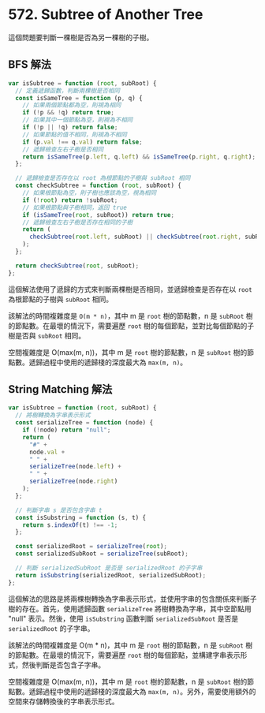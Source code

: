# 572. Subtree of Another Tree

這個問題要判斷一棵樹是否為另一棵樹的子樹。

## BFS 解法

```javascript
var isSubtree = function (root, subRoot) {
  // 定義遞歸函數，判斷兩棵樹是否相同
  const isSameTree = function (p, q) {
    // 如果兩個節點都為空，則視為相同
    if (!p && !q) return true;
    // 如果其中一個節點為空，則視為不相同
    if (!p || !q) return false;
    // 如果節點的值不相同，則視為不相同
    if (p.val !== q.val) return false;
    // 遞歸檢查左右子樹是否相同
    return isSameTree(p.left, q.left) && isSameTree(p.right, q.right);
  };

  // 遞歸檢查是否存在以 root 為根節點的子樹與 subRoot 相同
  const checkSubtree = function (root, subRoot) {
    // 如果根節點為空，則子樹也應該為空，視為相同
    if (!root) return !subRoot;
    // 如果根節點與子樹相同，返回 true
    if (isSameTree(root, subRoot)) return true;
    // 遞歸檢查左右子樹是否存在相同的子樹
    return (
      checkSubtree(root.left, subRoot) || checkSubtree(root.right, subRoot)
    );
  };

  return checkSubtree(root, subRoot);
};
```

這個解法使用了遞歸的方式來判斷兩棵樹是否相同，並遞歸檢查是否存在以 `root` 為根節點的子樹與 `subRoot` 相同。

該解法的時間複雜度是 `O(m * n)`，其中 m 是 `root` 樹的節點數，n 是 `subRoot` 樹的節點數。在最壞的情況下，需要遍歷 `root` 樹的每個節點，並對比每個節點的子樹是否與 `subRoot` 相同。

空間複雜度是 O(max(m, n))，其中 m 是 `root` 樹的節點數，n 是 `subRoot` 樹的節點數。遞歸過程中使用的遞歸棧的深度最大為 `max(m, n)`。

## String Matching 解法

```javascript
var isSubtree = function (root, subRoot) {
  // 將樹轉換為字串表示形式
  const serializeTree = function (node) {
    if (!node) return "null";
    return (
      "#" +
      node.val +
      " " +
      serializeTree(node.left) +
      " " +
      serializeTree(node.right)
    );
  };

  // 判斷字串 s 是否包含字串 t
  const isSubstring = function (s, t) {
    return s.indexOf(t) !== -1;
  };

  const serializedRoot = serializeTree(root);
  const serializedSubRoot = serializeTree(subRoot);

  // 判斷 serializedSubRoot 是否是 serializedRoot 的子字串
  return isSubstring(serializedRoot, serializedSubRoot);
};
```

這個解法的思路是將兩棵樹轉換為字串表示形式，並使用字串的包含關係來判斷子樹的存在。首先，使用遞歸函數 `serializeTree` 將樹轉換為字串，其中空節點用 "null" 表示。然後，使用 `isSubstring` 函數判斷 `serializedSubRoot` 是否是 `serializedRoot` 的子字串。

該解法的時間複雜度是 O(m \* n)，其中 m 是 `root` 樹的節點數，n 是 `subRoot` 樹的節點數。在最壞的情況下，需要遍歷 `root` 樹的每個節點，並構建字串表示形式，然後判斷是否包含子字串。

空間複雜度是 O(max(m, n))，其中 m 是 `root` 樹的節點數，n 是 `subRoot` 樹的節點數。遞歸過程中使用的遞歸棧的深度最大為 `max(m, n)`。另外，需要使用額外的空間來存儲轉換後的字串表示形式。
